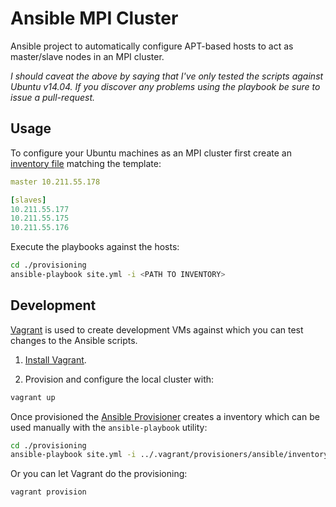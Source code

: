 # Ansible MPI Cluster

Ansible project to automatically configure APT-based hosts to act as master/slave nodes in an MPI cluster.

*I should caveat the above by saying that I've only tested the scripts against Ubuntu v14.04. If you discover any problems using the playbook be sure to issue a pull-request.*

## Usage

To configure your Ubuntu machines as an MPI cluster first create an [inventory file](http://docs.ansible.com/ansible/intro_inventory.html) matching the template:

```yml
master 10.211.55.178

[slaves]
10.211.55.177
10.211.55.175
10.211.55.176
```

Execute the playbooks against the hosts:

```bash
cd ./provisioning
ansible-playbook site.yml -i <PATH TO INVENTORY>
```

## Development

[Vagrant](https://www.vagrantup.com/) is used to create development VMs against which you can test changes to the Ansible scripts.

1. [Install Vagrant](https://www.vagrantup.com/docs/installation/).

2. Provision and configure
the local cluster with:

```bash
vagrant up
```

Once provisioned the [Ansible Provisioner](https://www.vagrantup.com/docs/provisioning/ansible.html) creates a inventory which can be used manually with the `ansible-playbook` utility:

```bash
cd ./provisioning
ansible-playbook site.yml -i ../.vagrant/provisioners/ansible/inventory/vagrant_ansible_inventory
```

Or you can let Vagrant do the provisioning:

```bash
vagrant provision
```
